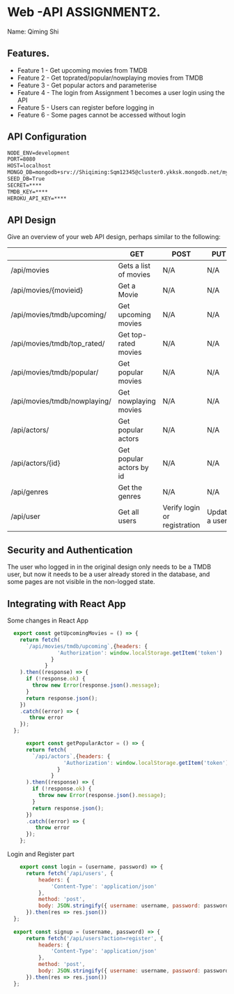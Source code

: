 # Web -API ASSIGNMENT2.

Name: Qiming Shi

## Features.

 
 + Feature 1 - Get upcoming movies from TMDB
 + Feature 2 - Get toprated/popular/nowplaying movies from TMDB 
 + Feature 3 - Get popular actors and parameterise
 + Feature 4 - The login from Assignment 1 becomes a user login using the API
 + Feature 5 - Users can register before logging in
 + Feature 6 - Some pages cannot be accessed without login


## API Configuration

```bat
NODE_ENV=development
PORT=8080
HOST=localhost
MONGO_DB=mongodb+srv://Shiqiming:Sqm12345@cluster0.ykksk.mongodb.net/myFirstDatabase?retryWrites=true&w=majority
SEED_DB=True
SECRET=****
TMDB_KEY=****
HEROKU_API_KEY=****
```


## API Design
Give an overview of your web API design, perhaps similar to the following: 

|  |  GET | POST | PUT | DELETE
| -- | -- | -- | -- | -- 
| /api/movies |Gets a list of movies | N/A | N/A |
| /api/movies/{movieid} | Get a Movie | N/A | N/A | N/A
| /api/movies/tmdb/upcoming/ | Get upcoming movies| N/A | N/A | N/A  
| /api/movies/tmdb/top_rated/ | Get top-rated movies| N/A | N/A | N/A  
| /api/movies/tmdb/popular/ | Get popular movies| N/A | N/A | N/A  
| /api/movies/tmdb/nowplaying/ | Get nowplaying movies| N/A | N/A | N/A  
| /api/actors/ | Get popular actors| N/A | N/A | N/A  
| /api/actors/{id} | Get popular actors by id| N/A | N/A | N/A  
| /api/genres | Get the genres| N/A | N/A | N/A 
| /api/user | Get all users| Verify login or registration | Update a user | N/A 




## Security and Authentication
The user who logged in in the original design only needs to be a TMDB user, but now it needs to be a user already stored in the database, and some pages are not visible in the non-logged state.

## Integrating with React App
Some changes in React App

~~~Javascript
  export const getUpcomingMovies = () => {
    return fetch(
      `/api/movies/tmdb/upcoming`,{headers: {
                'Authorization': window.localStorage.getItem('token')
              }
            }
    ).then((response) => {
      if (!response.ok) {
        throw new Error(response.json().message);
      }
      return response.json();
    })
    .catch((error) => {
       throw error
    });
  };

      export const getPopularActor = () => {
      return fetch(
        `/api/actors`,{headers: {
                  'Authorization': window.localStorage.getItem('token')
                }
              }
      ).then((response) => {
        if (!response.ok) {
          throw new Error(response.json().message);
        }
        return response.json();
      })
      .catch((error) => {
         throw error
      });
    };
~~~

Login and Register part 
~~~Javascript
    export const login = (username, password) => {
      return fetch('/api/users', {
          headers: {
              'Content-Type': 'application/json'
          },
          method: 'post',
          body: JSON.stringify({ username: username, password: password })
      }).then(res => res.json())
  };
  
  export const signup = (username, password) => {
      return fetch('/api/users?action=register', {
          headers: {
              'Content-Type': 'application/json'
          },
          method: 'post',
          body: JSON.stringify({ username: username, password: password })
      }).then(res => res.json())
  };
~~~






